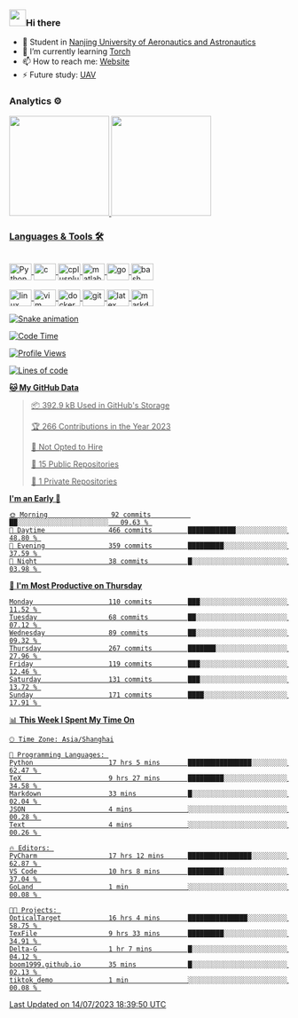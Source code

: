 ### <img src="https://emojis.slackmojis.com/emojis/images/1531849430/4246/blob-sunglasses.gif?1531849430" width="30"/>Hi there

- 🔭 Student in  [Nanjing University of Aeronautics and Astronautics][1]
- 🌱 I’m currently learning [Torch][2]
- 📫 How to reach me: [Website][3]
- ⚡ Future study: [UAV][4]

### Analytics ⚙️

<div>
  <a href="https://github.com/boom1999">
  <img height="180em" src="https://github-readme-stats.vercel.app/api?username=boom1999&show_icons=true&theme=tokyonight&include_all_commits=true&count_private=true"/>
  <img height="180em" src="https://github-readme-stats.vercel.app/api/top-langs/?username=boom1999&layout=compact&langs_count=7&theme=tokyonight"/>
</div>

### Languages & Tools 🛠

<div style="display: inline_block"><br>
  <img align="center" alt="Python" height="30" width="40" src="https://www.lingzhicheng.cn/usr/file/picture/icon/python.svg">
  <img align="center" alt="c" height="30" width="40" src="https://www.lingzhicheng.cn/usr/file/picture/icon/c.svg">
  <img align="center" alt="cplusplus" height="30" width="40" src="https://www.lingzhicheng.cn/usr/file/picture/icon/cplusplus.svg">
  <img align="center" alt="matlab" height="30" width="40" src="https://www.lingzhicheng.cn/usr/file/picture/icon/matlab.svg">
  <img align="center" alt="go" height="30" width="40" src="https://www.lingzhicheng.cn/usr/file/picture/icon/go.svg">
  <img align="center" alt="bash" height="30" width="40" src="https://www.lingzhicheng.cn/usr/file/picture/icon/bash.svg">
</div>
<div style="display: inline_block"><br>
  <img align="center" alt="linux" height="30" width="40" src="https://www.lingzhicheng.cn/usr/file/picture/icon/linux.svg">
  <img align="center" alt="vim" height="30" width="40" src="https://www.lingzhicheng.cn/usr/file/picture/icon/vim.svg">
  <img align="center" alt="docker" height="30" width="40" src="https://www.lingzhicheng.cn/usr/file/picture/icon/docker.svg">
  <img align="center" alt="git" height="30" width="40" src="https://www.lingzhicheng.cn/usr/file/picture/icon/git.svg">
  <img align="center" alt="latex" height="30" width="40" src="https://www.lingzhicheng.cn/usr/file/picture/icon/latex.svg">
  <img align="center" alt="markdown" height="30" width="40" src="https://www.lingzhicheng.cn/usr/file/picture/icon/markdown.svg">

  ![Snake animation](https://github.com/boom1999/boom1999/blob/output/github-contribution-grid-snake.svg)
</div>

<!--START_SECTION:waka-->
![Code Time](http://img.shields.io/badge/Code%20Time-880%20hrs%2015%20mins-blue)

![Profile Views](http://img.shields.io/badge/Profile%20Views-0-blue)

![Lines of code](https://img.shields.io/badge/From%20Hello%20World%20I%27ve%20Written-4.6%20million%20lines%20of%20code-blue)

**🐱 My GitHub Data** 

> 📦 392.9 kB Used in GitHub's Storage 
 > 
> 🏆 266 Contributions in the Year 2023
 > 
> 🚫 Not Opted to Hire
 > 
> 📜 15 Public Repositories 
 > 
> 🔑 1 Private Repositories 
 > 
**I'm an Early 🐤** 

```text
🌞 Morning                92 commits          ██░░░░░░░░░░░░░░░░░░░░░░░   09.63 % 
🌆 Daytime                466 commits         ████████████░░░░░░░░░░░░░   48.80 % 
🌃 Evening                359 commits         █████████░░░░░░░░░░░░░░░░   37.59 % 
🌙 Night                  38 commits          █░░░░░░░░░░░░░░░░░░░░░░░░   03.98 % 
```
📅 **I'm Most Productive on Thursday** 

```text
Monday                   110 commits         ███░░░░░░░░░░░░░░░░░░░░░░   11.52 % 
Tuesday                  68 commits          ██░░░░░░░░░░░░░░░░░░░░░░░   07.12 % 
Wednesday                89 commits          ██░░░░░░░░░░░░░░░░░░░░░░░   09.32 % 
Thursday                 267 commits         ███████░░░░░░░░░░░░░░░░░░   27.96 % 
Friday                   119 commits         ███░░░░░░░░░░░░░░░░░░░░░░   12.46 % 
Saturday                 131 commits         ███░░░░░░░░░░░░░░░░░░░░░░   13.72 % 
Sunday                   171 commits         ████░░░░░░░░░░░░░░░░░░░░░   17.91 % 
```


📊 **This Week I Spent My Time On** 

```text
🕑︎ Time Zone: Asia/Shanghai

💬 Programming Languages: 
Python                   17 hrs 5 mins       ████████████████░░░░░░░░░   62.47 % 
TeX                      9 hrs 27 mins       █████████░░░░░░░░░░░░░░░░   34.58 % 
Markdown                 33 mins             █░░░░░░░░░░░░░░░░░░░░░░░░   02.04 % 
JSON                     4 mins              ░░░░░░░░░░░░░░░░░░░░░░░░░   00.28 % 
Text                     4 mins              ░░░░░░░░░░░░░░░░░░░░░░░░░   00.26 % 

🔥 Editors: 
PyCharm                  17 hrs 12 mins      ████████████████░░░░░░░░░   62.87 % 
VS Code                  10 hrs 8 mins       █████████░░░░░░░░░░░░░░░░   37.04 % 
GoLand                   1 min               ░░░░░░░░░░░░░░░░░░░░░░░░░   00.08 % 

🐱‍💻 Projects: 
OpticalTarget            16 hrs 4 mins       ███████████████░░░░░░░░░░   58.75 % 
TexFile                  9 hrs 33 mins       █████████░░░░░░░░░░░░░░░░   34.91 % 
Delta-G                  1 hr 7 mins         █░░░░░░░░░░░░░░░░░░░░░░░░   04.12 % 
boom1999.github.io       35 mins             █░░░░░░░░░░░░░░░░░░░░░░░░   02.13 % 
tiktok_demo              1 min               ░░░░░░░░░░░░░░░░░░░░░░░░░   00.08 % 
```


 Last Updated on 14/07/2023 18:39:50 UTC
<!--END_SECTION:waka-->

[1]: http://www.nuaa.edu.cn
[2]: https://pytorch.org
[3]: https://www.lingzhicheng.cn
[4]: http://uav.nuaa.edu.cn

<!-- markdownlint-disable-file MD033 MD041 -->
